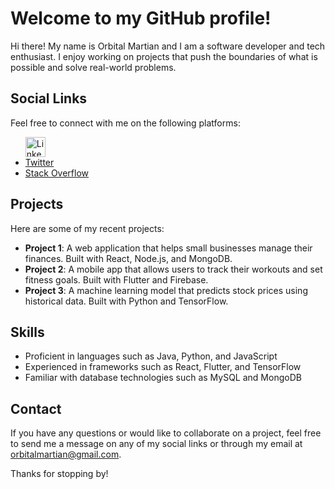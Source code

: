 <div class="markdown prose break-words dark:prose-invert dark"><h1>Welcome to my GitHub profile!</h1><p>Hi there! My name is Orbital Martian and I am a software developer and tech enthusiast. I enjoy working on projects that push the boundaries of what is possible and solve real-world problems.</p><h2>Social Links</h2><p>Feel free to connect with me on the following platforms:</p><ul><a href="https://linkedin.com/in/orbitalmartian"><img src="https://icon-library.com/images/linkedin-icon-png/linkedin-icon-png-29.jpg" alt="LinkedIn profile" width="32" height="32"></a><li><a href="https://twitter.com/orbitalmartian" target="_new">Twitter</a></li><li><a href="https://stackoverflow.com/users/1234567/orbitalmartian" target="_new">Stack Overflow</a></li></ul><h2>Projects</h2><p>Here are some of my recent projects:</p><ul><li><strong>Project 1</strong>: A web application that helps small businesses manage their finances. Built with React, Node.js, and MongoDB.</li><li><strong>Project 2</strong>: A mobile app that allows users to track their workouts and set fitness goals. Built with Flutter and Firebase.</li><li><strong>Project 3</strong>: A machine learning model that predicts stock prices using historical data. Built with Python and TensorFlow.</li></ul><h2>Skills</h2><ul><li>Proficient in languages such as Java, Python, and JavaScript</li><li>Experienced in frameworks such as React, Flutter, and TensorFlow</li><li>Familiar with database technologies such as MySQL and MongoDB</li></ul><h2>Contact</h2><p>If you have any questions or would like to collaborate on a project, feel free to send me a message on any of my social links or through my email at <a href="mailto:orbitalmartian@gmail.com" target="_new">orbitalmartian@gmail.com</a>.</p><p>Thanks for stopping by!</p></div>
